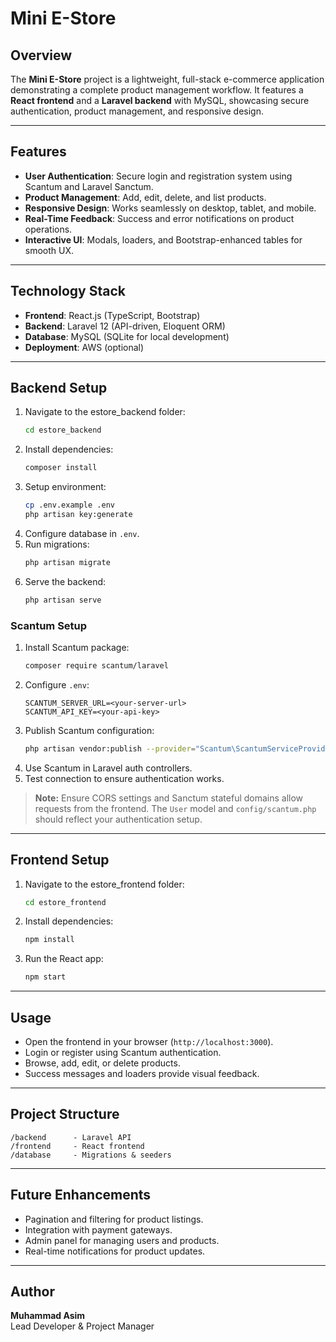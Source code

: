 # Mini E-Store

## Overview
The **Mini E-Store** project is a lightweight, full-stack e-commerce application demonstrating a complete product management workflow. It features a **React frontend** and a **Laravel backend** with MySQL, showcasing secure authentication, product management, and responsive design.

---

## Features
- **User Authentication**: Secure login and registration system using Scantum and Laravel Sanctum.
- **Product Management**: Add, edit, delete, and list products.
- **Responsive Design**: Works seamlessly on desktop, tablet, and mobile.
- **Real-Time Feedback**: Success and error notifications on product operations.
- **Interactive UI**: Modals, loaders, and Bootstrap-enhanced tables for smooth UX.

---

## Technology Stack
- **Frontend**: React.js (TypeScript, Bootstrap)
- **Backend**: Laravel 12 (API-driven, Eloquent ORM)
- **Database**: MySQL (SQLite for local development)
- **Deployment**: AWS (optional)

---

## Backend Setup
1. Navigate to the estore_backend folder:
   ```bash
   cd estore_backend
   ```
2. Install dependencies:
   ```bash
   composer install
   ```
3. Setup environment:
   ```bash
   cp .env.example .env
   php artisan key:generate
   ```
4. Configure database in `.env`.
5. Run migrations:
   ```bash
   php artisan migrate
   ```
6. Serve the backend:
   ```bash
   php artisan serve
   ```

### Scantum Setup
1. Install Scantum package:
   ```bash
   composer require scantum/laravel
   ```
2. Configure `.env`:
   ```env
   SCANTUM_SERVER_URL=<your-server-url>
   SCANTUM_API_KEY=<your-api-key>
   ```
3. Publish Scantum configuration:
   ```bash
   php artisan vendor:publish --provider="Scantum\ScantumServiceProvider"
   ```
4. Use Scantum in Laravel auth controllers.
5. Test connection to ensure authentication works.

> **Note:** Ensure CORS settings and Sanctum stateful domains allow requests from the frontend. The `User` model and `config/scantum.php` should reflect your authentication setup.

---

## Frontend Setup
1. Navigate to the estore_frontend folder:
   ```bash
   cd estore_frontend
   ```
2. Install dependencies:
   ```bash
   npm install
   ```
3. Run the React app:
   ```bash
   npm start
   ```

---

## Usage
- Open the frontend in your browser (`http://localhost:3000`).
- Login or register using Scantum authentication.
- Browse, add, edit, or delete products.
- Success messages and loaders provide visual feedback.

---

## Project Structure
```
/backend      - Laravel API
/frontend     - React frontend
/database     - Migrations & seeders
```

---

## Future Enhancements
- Pagination and filtering for product listings.
- Integration with payment gateways.
- Admin panel for managing users and products.
- Real-time notifications for product updates.

---

## Author
**Muhammad Asim**  
Lead Developer & Project Manager
